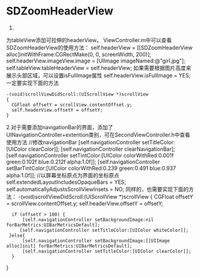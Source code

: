 # SDZoomHeaderView
1.
为tableView添加可拉伸的headerView。
ViewController.m中可以查看SDZoomHeaderView的使用方法：
      self.headerView = [[SDZoomHeaderView alloc]initWithFrame:CGRectMake(0, 0, screenWidth, 200)];
      self.headerView.imageView.image = [UIImage imageNamed:@"girl.jpg"];
      self.tableView.tableHeaderView = self.headerView;
如果需要根据图片高度来展示头部区域，可以设置isFullImage属性
      self.headerView.isFullImage = YES;
  一定要实现下面的方法
  
    -(void)scrollViewDidScroll:(UIScrollView *)scrollView
    {
      CGFloat offsetY = scrollView.contentOffset.y;
      self.headerView.offsetY = offsetY;
    }


2.对于需要添加navigationBar的界面，添加了UINavigationController+extention类别，可在SecondViewController.h中查看使用方法
      //修改navigationBar
      [self.navigationController setTitleColor:[UIColor clearColor]];
      [self.navigationController clearNavigationBar];
      [self.navigationController setTintColor:[UIColor colorWithRed:0.001f green:0.102f blue:0.212f alpha:1.0f]];
      [self.navigationController setBarTintColor:[UIColor colorWithRed:0.239 green:0.491 blue:0.937 alpha:1.0f]];
      //以屏幕坐标原点为界面的坐标原点
      self.extendedLayoutIncludesOpaqueBars = YES;
      self.automaticallyAdjustsScrollViewInsets = NO;
  同样的，也需要实现下面的方法：
    -(void)scrollViewDidScroll:(UIScrollView *)scrollView
    {
     CGFloat offsetY = scrollView.contentOffset.y;
      self.headerView.offsetY = offsetY;
    
      if (offsetY > 100) {
          [self.navigationController setBackgroundImage:nil forBarMetrics:UIBarMetricsDefault];
         [self.navigationController setTitleColor:[UIColor whiteColor]];
     }else{
          [self.navigationController setBackgroundImage:[[UIImage alloc]init] forBarMetrics:UIBarMetricsDefault];
          [self.navigationController setTitleColor:[UIColor clearColor]];
      }
   }
